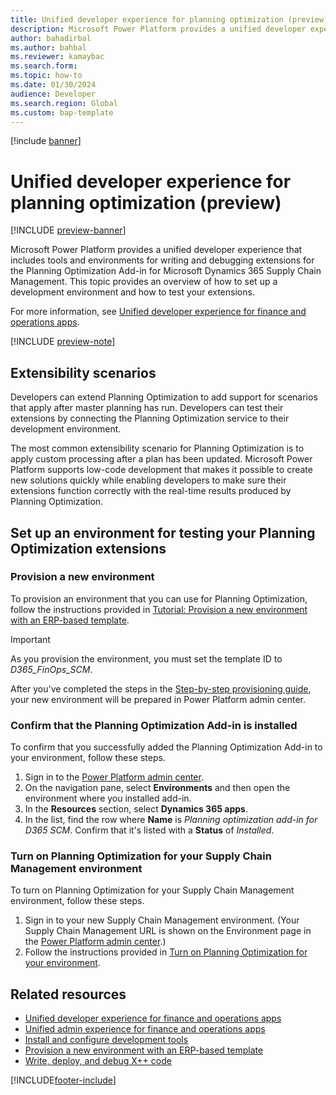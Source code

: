 ```yaml
---
title: Unified developer experience for planning optimization (preview)
description: Microsoft Power Platform provides a unified developer experience that includes tools and environments for writing and debugging extensions for the Planning Optimization Add-in for Microsoft Dynamics 365 Supply Chain Management. This topic provides an overview of how to set up a development environment and how to test your extensions.
author: bahadirbal 
ms.author: bahbal
ms.reviewer: kamaybac
ms.search.form:
ms.topic: how-to
ms.date: 01/30/2024
audience: Developer
ms.search.region: Global
ms.custom: bap-template
---
```


[!include [banner](../includes/banner.md)]

# Unified developer experience for planning optimization (preview)

[!INCLUDE [preview-banner](../includes/preview-banner.md)]

Microsoft Power Platform provides a unified developer experience that includes tools and environments for writing and debugging extensions for the Planning Optimization Add-in for Microsoft Dynamics 365 Supply Chain Management. This topic provides an overview of how to set up a development environment and how to test your extensions.

For more information, see [Unified developer experience for finance and operations apps](/power-platform/developer/unified-experience/finance-operations-dev-overview).

[!INCLUDE [preview-note](../includes/preview-note.md)]

## Extensibility scenarios

Developers can extend Planning Optimization to add support for scenarios that apply after master planning has run. Developers can test their extensions by connecting the Planning Optimization service to their development environment.

The most common extensibility scenario for Planning Optimization is to apply custom processing after a plan has been updated. Microsoft Power Platform supports low-code development that makes it possible to create new solutions quickly while enabling developers to make sure their extensions function correctly with the real-time results produced by Planning Optimization.

## Set up an environment for testing your Planning Optimization extensions

### Provision a new environment

To provision an environment that you can use for Planning Optimization, follow the instructions provided in [Tutorial: Provision a new environment with an ERP-based template](/power-platform/admin/unified-experience/tutorial-deploy-new-environment-with-erp-template?tabs=PPAC).

> [!IMPORTANT]
> As you provision the environment, you must set the template ID to *D365_FinOps_SCM*.

After you've completed the steps in the [Step-by-step provisioning guide](/power-platform/admin/unified-experience/tutorial-deploy-new-environment-with-erp-template?tabs=PPAC#step-by-step-provisioning-guide), your new environment will be prepared in Power Platform admin center.

### Confirm that the Planning Optimization Add-in is installed

To confirm that you successfully added the Planning Optimization Add-in to your environment, follow these steps.

1. Sign in to the [Power Platform admin center](https://admin.powerplatform.microsoft.com).
1. On the navigation pane, select **Environments** and then open the environment where you installed add-in.
1. In the **Resources** section, select **Dynamics 365 apps**.
1. In the list, find the row where **Name** is *Planning optimization add-in for D365 SCM*. Confirm that it's listed with a **Status** of *Installed*.

### Turn on Planning Optimization for your Supply Chain Management environment

To turn on Planning Optimization for your Supply Chain Management environment, follow these steps.

1. Sign in to your new Supply Chain Management environment. (Your Supply Chain Management URL is shown on the Environment page in the [Power Platform admin center](https://admin.powerplatform.microsoft.com).)
1. Follow the instructions provided in [Turn on Planning Optimization for your environment](/dynamics365/supply-chain/master-planning/planning-optimization/get-started#turn-on-planning-optimization-for-your-environment).

## Related resources

- [Unified developer experience for finance and operations apps](/power-platform/developer/unified-experience/finance-operations-dev-overview)
- [Unified admin experience for finance and operations apps](/power-platform/admin/unified-experience/finance-operations-apps-overview)
- [Install and configure development tools](/power-platform/developer/unified-experience/finance-operations-install-config-tools)
- [Provision a new environment with an ERP-based template](/power-platform/admin/unified-experience/tutorial-deploy-new-environment-with-erp-template?tabs=PPAC)
- [Write, deploy, and debug X++ code](/power-platform/developer/unified-experience/finance-operations-debug)

[!INCLUDE[footer-include](../../includes/footer-banner.md)]
